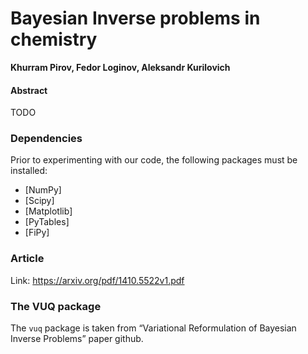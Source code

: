 Bayesian Inverse problems in chemistry
================================================================

**Khurram Pirov, Fedor Loginov, Aleksandr Kurilovich**


#### Abstract
TODO

### Dependencies
Prior to experimenting with our code, the following packages must be installed:
+ [NumPy]
+ [Scipy]
+ [Matplotlib]
+ [PyTables]
+ [FiPy]


### Article
Link: https://arxiv.org/pdf/1410.5522v1.pdf

### The VUQ package
The `vuq` package is taken from “Variational Reformulation of Bayesian Inverse Problems” paper github. 

